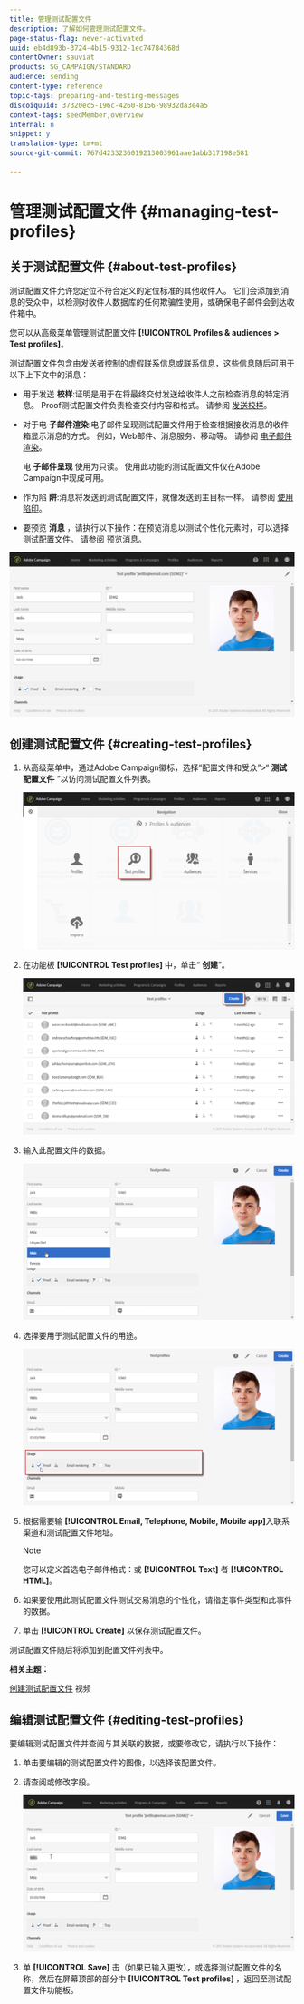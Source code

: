 ```yaml
---
title: 管理测试配置文件
description: 了解如何管理测试配置文件。
page-status-flag: never-activated
uuid: eb4d893b-3724-4b15-9312-1ec74784368d
contentOwner: sauviat
products: SG_CAMPAIGN/STANDARD
audience: sending
content-type: reference
topic-tags: preparing-and-testing-messages
discoiquuid: 37320ec5-196c-4260-8156-98932da3e4a5
context-tags: seedMember,overview
internal: n
snippet: y
translation-type: tm+mt
source-git-commit: 767d4233236019213003961aae1abb317198e581

---
```



# 管理测试配置文件 {#managing-test-profiles}

## 关于测试配置文件 {#about-test-profiles}

测试配置文件允许您定位不符合定义的定位标准的其他收件人。 它们会添加到消息的受众中，以检测对收件人数据库的任何欺骗性使用，或确保电子邮件会到达收件箱中。

您可以从高级菜单管理测试配置文件 **[!UICONTROL Profiles & audiences > Test profiles]**。

测试配置文件包含由发送者控制的虚假联系信息或联系信息，这些信息随后可用于以下上下文中的消息：

* 用于发送 **校样**:证明是用于在将最终交付发送给收件人之前检查消息的特定消息。 Proof测试配置文件负责检查交付内容和格式。 请参阅 [发送校样](../../sending/using/sending-proofs.md)。
* 对于电 **子邮件渲染**:电子邮件呈现测试配置文件用于检查根据接收消息的收件箱显示消息的方式。 例如，Web邮件、消息服务、移动等。 请参阅 [电子邮件渲染](../../sending/using/email-rendering.md)。

   电 **子邮件呈现** 使用为只读。 使用此功能的测试配置文件仅在Adobe Campaign中现成可用。

* 作为陷 **阱**:消息将发送到测试配置文件，就像发送到主目标一样。 请参阅 [使用陷印](../../sending/using/using-traps.md)。
* 要预览 **消息** ，请执行以下操作：在预览消息以测试个性化元素时，可以选择测试配置文件。 请参阅 [预览消息](/help/sending/using/previewing-messages.md)。

![](assets/test_profile.png)

## 创建测试配置文件 {#creating-test-profiles}

1. 从高级菜单中，通过Adobe Campaign徽标，选择“配置文件和受众”>“ **测试配置文件** ”以访问测试配置文件列表。

   ![](assets/test_profile_creation_1.png)

1. 在功能板 **[!UICONTROL Test profiles]** 中，单击“ **创建**”。

   ![](assets/test_profile_creation_2.png)

1. 输入此配置文件的数据。

   ![](assets/test_profile_creation_3.png)

1. 选择要用于测试配置文件的用途。

   ![](assets/test_profile_creation_4.png)

1. 根据需要输 **[!UICONTROL Email, Telephone, Mobile, Mobile app]**&#x200B;入联系渠道和测试配置文件地址。

   >[!NOTE]
   >
   >您可以定义首选电子邮件格式：或 **[!UICONTROL Text]** 者 **[!UICONTROL HTML]**。

1. 如果要使用此测试配置文件测试交易消息的个性化，请指定事件类型和此事件的数据。
1. 单击 **[!UICONTROL Create]** 以保存测试配置文件。

测试配置文件随后将添加到配置文件列表中。

**相关主题：**

[创建测试配置文件](https://docs.adobe.com/content/help/en/campaign-learn/campaign-standard-tutorials/profiles-and-audiences/test-profiles.html) 视频

## 编辑测试配置文件 {#editing-test-profiles}

要编辑测试配置文件并查阅与其关联的数据，或要修改它，请执行以下操作：

1. 单击要编辑的测试配置文件的图像，以选择该配置文件。
1. 请查阅或修改字段。

   ![](assets/test_profile_edit.png)

1. 单 **[!UICONTROL Save]** 击（如果已输入更改），或选择测试配置文件的名称，然后在屏幕顶部的部分中 **[!UICONTROL Test profiles]** ，返回至测试配置文件功能板。
